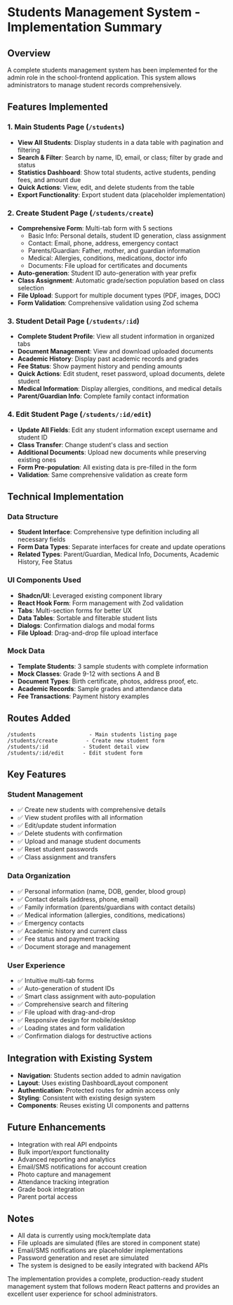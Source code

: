 # Students Management System - Implementation Summary

## Overview
A complete students management system has been implemented for the admin role in the school-frontend application. This system allows administrators to manage student records comprehensively.

## Features Implemented

### 1. **Main Students Page** (`/students`)
- **View All Students**: Display students in a data table with pagination and filtering
- **Search & Filter**: Search by name, ID, email, or class; filter by grade and status
- **Statistics Dashboard**: Show total students, active students, pending fees, and amount due
- **Quick Actions**: View, edit, and delete students from the table
- **Export Functionality**: Export student data (placeholder implementation)

### 2. **Create Student Page** (`/students/create`)
- **Comprehensive Form**: Multi-tab form with 5 sections
  - Basic Info: Personal details, student ID generation, class assignment
  - Contact: Email, phone, address, emergency contact
  - Parents/Guardian: Father, mother, and guardian information
  - Medical: Allergies, conditions, medications, doctor info
  - Documents: File upload for certificates and documents
- **Auto-generation**: Student ID auto-generation with year prefix
- **Class Assignment**: Automatic grade/section population based on class selection
- **File Upload**: Support for multiple document types (PDF, images, DOC)
- **Form Validation**: Comprehensive validation using Zod schema

### 3. **Student Detail Page** (`/students/:id`)
- **Complete Student Profile**: View all student information in organized tabs
- **Document Management**: View and download uploaded documents
- **Academic History**: Display past academic records and grades
- **Fee Status**: Show payment history and pending amounts
- **Quick Actions**: Edit student, reset password, upload documents, delete student
- **Medical Information**: Display allergies, conditions, and medical details
- **Parent/Guardian Info**: Complete family contact information

### 4. **Edit Student Page** (`/students/:id/edit`)
- **Update All Fields**: Edit any student information except username and student ID
- **Class Transfer**: Change student's class and section
- **Additional Documents**: Upload new documents while preserving existing ones
- **Form Pre-population**: All existing data is pre-filled in the form
- **Validation**: Same comprehensive validation as create form

## Technical Implementation

### Data Structure
- **Student Interface**: Comprehensive type definition including all necessary fields
- **Form Data Types**: Separate interfaces for create and update operations
- **Related Types**: Parent/Guardian, Medical Info, Documents, Academic History, Fee Status

### UI Components Used
- **Shadcn/UI**: Leveraged existing component library
- **React Hook Form**: Form management with Zod validation
- **Tabs**: Multi-section forms for better UX
- **Data Tables**: Sortable and filterable student lists
- **Dialogs**: Confirmation dialogs and modal forms
- **File Upload**: Drag-and-drop file upload interface

### Mock Data
- **Template Students**: 3 sample students with complete information
- **Mock Classes**: Grade 9-12 with sections A and B
- **Document Types**: Birth certificate, photos, address proof, etc.
- **Academic Records**: Sample grades and attendance data
- **Fee Transactions**: Payment history examples

## Routes Added
```
/students                 - Main students listing page
/students/create         - Create new student form
/students/:id           - Student detail view
/students/:id/edit      - Edit student form
```

## Key Features

### Student Management
- ✅ Create new students with comprehensive details
- ✅ View student profiles with all information
- ✅ Edit/update student information
- ✅ Delete students with confirmation
- ✅ Upload and manage student documents
- ✅ Reset student passwords
- ✅ Class assignment and transfers

### Data Organization
- ✅ Personal information (name, DOB, gender, blood group)
- ✅ Contact details (address, phone, email)
- ✅ Family information (parents/guardians with contact details)
- ✅ Medical information (allergies, conditions, medications)
- ✅ Emergency contacts
- ✅ Academic history and current class
- ✅ Fee status and payment tracking
- ✅ Document storage and management

### User Experience
- ✅ Intuitive multi-tab forms
- ✅ Auto-generation of student IDs
- ✅ Smart class assignment with auto-population
- ✅ Comprehensive search and filtering
- ✅ File upload with drag-and-drop
- ✅ Responsive design for mobile/desktop
- ✅ Loading states and form validation
- ✅ Confirmation dialogs for destructive actions

## Integration with Existing System
- **Navigation**: Students section added to admin navigation
- **Layout**: Uses existing DashboardLayout component
- **Authentication**: Protected routes for admin access only
- **Styling**: Consistent with existing design system
- **Components**: Reuses existing UI components and patterns

## Future Enhancements
- Integration with real API endpoints
- Bulk import/export functionality
- Advanced reporting and analytics
- Email/SMS notifications for account creation
- Photo capture and management
- Attendance tracking integration
- Grade book integration
- Parent portal access

## Notes
- All data is currently using mock/template data
- File uploads are simulated (files are stored in component state)
- Email/SMS notifications are placeholder implementations
- Password generation and reset are simulated
- The system is designed to be easily integrated with backend APIs

The implementation provides a complete, production-ready student management system that follows modern React patterns and provides an excellent user experience for school administrators.
